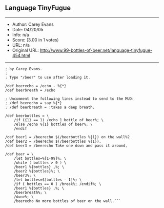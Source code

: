 
## Language TinyFugue ##
---
- Author: Carey Evans
- Date: 04/20/05
- Info: n/a
- Score:  (3.00 in 1 votes)
- URL: n/a
- Original URL: http://www.99-bottles-of-beer.net/language-tinyfugue-454.html
---

```; 99 bottles of beer in TF macros.
; by Carey Evans.
;
; Type "/beer" to use after loading it.

/def beerecho = /echo - %{*}
/def beerbreath = /echo

; Uncomment the following lines instead to send to the MUD:
; /def beerecho = say %{*}
; /def beerbreath = :takes a deep breath.

/def beerbottles = \
    /if ({1} == 1) /echo 1 bottle of beer%; \
    /else /echo %{1} bottles of beer%; \
    /endif

/def beer1 = /beerecho $(/beerbottles %{1}) on the wall%2
/def beer2 = /beerecho $(/beerbottles %{1}).
/def beer3 = /beerecho Take one down and pass it around,

/def beer = \
    /let bottles=%{1-99}%; \
    /while ( bottles > 0 ) \
	/beer1 %{bottles} ,%; \
	/beer2 %{bottles}%; \
	/beer3%; \
	/let bottles=$[bottles - 1]%; \
	/if ( bottles == 0 ) /break%; /endif%; \
	/beer1 %{bottles} .%; \
	/beerbreath%; \
    /done%; \
    /beerecho No more bottles of beer on the wall.```